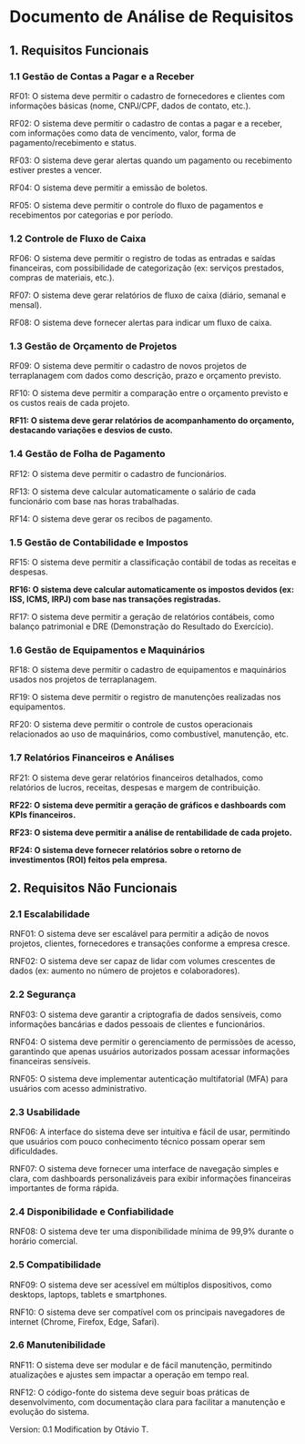 <h1> Documento de Análise de Requisitos </h1>

<h2> 1. Requisitos Funcionais </h2>

<h3> 1.1 Gestão de Contas a Pagar e a Receber </h3>
<p>RF01: O sistema deve permitir o cadastro de fornecedores e clientes com informações básicas (nome, CNPJ/CPF, dados de contato, etc.).</p>
<p>RF02: O sistema deve permitir o cadastro de contas a pagar e a receber, com informações como data de vencimento, valor, forma de pagamento/recebimento e status.</p>
<p>RF03: O sistema deve gerar alertas quando um pagamento ou recebimento estiver prestes a vencer.</p>
<p>RF04: O sistema deve permitir a emissão de boletos.</p>
<p>RF05: O sistema deve permitir o controle do fluxo de pagamentos e recebimentos por categorias e por período.</p>

<h3> 1.2 Controle de Fluxo de Caixa </h3>
<p>RF06: O sistema deve permitir o registro de todas as entradas e saídas financeiras, com possibilidade de categorização (ex: serviços prestados, compras de materiais, etc.).</p>
<p>RF07: O sistema deve gerar relatórios de fluxo de caixa (diário, semanal e mensal).</p>
<p>RF08: O sistema deve fornecer alertas para indicar um fluxo de caixa. </p>

<h3> 1.3 Gestão de Orçamento de Projetos </h3>
<p>RF09: O sistema deve permitir o cadastro de novos projetos de terraplanagem com dados como descrição, prazo e orçamento previsto.</p>
<p>RF10: O sistema deve permitir a comparação entre o orçamento previsto e os custos reais de cada projeto.</p>

<b>RF11: O sistema deve gerar relatórios de acompanhamento do orçamento, destacando variações e desvios de custo.</b>

<h3> 1.4 Gestão de Folha de Pagamento </h3>
<p>RF12: O sistema deve permitir o cadastro de funcionários.</p>
<p>RF13: O sistema deve calcular automaticamente o salário de cada funcionário com base nas horas trabalhadas.</p>
<p>RF14: O sistema deve gerar os recibos de pagamento.</p>

<h3> 1.5 Gestão de Contabilidade e Impostos </h3>
<p>RF15: O sistema deve permitir a classificação contábil de todas as receitas e despesas.</p>
<b>RF16: O sistema deve calcular automaticamente os impostos devidos (ex: ISS, ICMS, IRPJ) com base nas transações registradas.</b>
<p>RF17: O sistema deve permitir a geração de relatórios contábeis, como balanço patrimonial e DRE (Demonstração do Resultado do Exercício).</p>

<h3> 1.6 Gestão de Equipamentos e Maquinários </h3>
<p>RF18: O sistema deve permitir o cadastro de equipamentos e maquinários usados nos projetos de terraplanagem.</p>
<p>RF19: O sistema deve permitir o registro de manutenções realizadas nos equipamentos.</p>
<p>RF20: O sistema deve permitir o controle de custos operacionais relacionados ao uso de maquinários, como combustível, manutenção, etc.</p>

<h3> 1.7 Relatórios Financeiros e Análises </h3>

<p>RF21: O sistema deve gerar relatórios financeiros detalhados, como relatórios de lucros, receitas, despesas e margem de contribuição.</p>

<b>RF22: O sistema deve permitir a geração de gráficos e dashboards com KPIs financeiros.</b>

<b>RF23: O sistema deve permitir a análise de rentabilidade de cada projeto.</b>

<b>RF24: O sistema deve fornecer relatórios sobre o retorno de investimentos (ROI) feitos pela empresa.</b>

<h2> 2. Requisitos Não Funcionais </h2>

<h3> 2.1 Escalabilidade </h3>
<p>RNF01: O sistema deve ser escalável para permitir a adição de novos projetos, clientes, fornecedores e transações conforme a empresa cresce.</p>
<p>RNF02: O sistema deve ser capaz de lidar com volumes crescentes de dados (ex: aumento no número de projetos e colaboradores).</p>

<h3> 2.2 Segurança </h3>
<p>RNF03: O sistema deve garantir a criptografia de dados sensíveis, como informações bancárias e dados pessoais de clientes e funcionários.</p>
<p>RNF04: O sistema deve permitir o gerenciamento de permissões de acesso, garantindo que apenas usuários autorizados possam acessar informações financeiras sensíveis.</p>
<p>RNF05: O sistema deve implementar autenticação multifatorial (MFA) para usuários com acesso administrativo.</p>

<h3> 2.3 Usabilidade </h3>
<p>RNF06: A interface do sistema deve ser intuitiva e fácil de usar, permitindo que usuários com pouco conhecimento técnico possam operar sem dificuldades.</p>
<p>RNF07: O sistema deve fornecer uma interface de navegação simples e clara, com dashboards personalizáveis para exibir informações financeiras importantes de forma rápida.</p>

<h3> 2.4 Disponibilidade e Confiabilidade </h3>
<p>RNF08: O sistema deve ter uma disponibilidade mínima de 99,9% durante o horário comercial.</p>

<h3> 2.5 Compatibilidade </h3>
<p>RNF09: O sistema deve ser acessível em múltiplos dispositivos, como desktops, laptops, tablets e smartphones.</p>
<p>RNF10: O sistema deve ser compatível com os principais navegadores de internet (Chrome, Firefox, Edge, Safari).</p>

<h3> 2.6 Manutenibilidade </h3>
<p>RNF11: O sistema deve ser modular e de fácil manutenção, permitindo atualizações e ajustes sem impactar a operação em tempo real.</p>
<p>RNF12: O código-fonte do sistema deve seguir boas práticas de desenvolvimento, com documentação clara para facilitar a manutenção e evolução do sistema.</p>

Version: 0.1
Modification by Otávio T.
